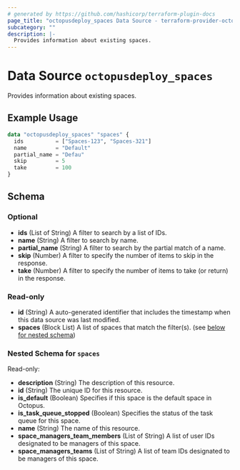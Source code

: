 ```yaml
---
# generated by https://github.com/hashicorp/terraform-plugin-docs
page_title: "octopusdeploy_spaces Data Source - terraform-provider-octopusdeploy"
subcategory: ""
description: |-
  Provides information about existing spaces.
---
```


# Data Source `octopusdeploy_spaces`

Provides information about existing spaces.

## Example Usage

```terraform
data "octopusdeploy_spaces" "spaces" {
  ids          = ["Spaces-123", "Spaces-321"]
  name         = "Default"
  partial_name = "Defau"
  skip         = 5
  take         = 100
}
```

<!-- schema generated by tfplugindocs -->
## Schema

### Optional

- **ids** (List of String) A filter to search by a list of IDs.
- **name** (String) A filter to search by name.
- **partial_name** (String) A filter to search by the partial match of a name.
- **skip** (Number) A filter to specify the number of items to skip in the response.
- **take** (Number) A filter to specify the number of items to take (or return) in the response.

### Read-only

- **id** (String) A auto-generated identifier that includes the timestamp when this data source was last modified.
- **spaces** (Block List) A list of spaces that match the filter(s). (see [below for nested schema](#nestedblock--spaces))

<a id="nestedblock--spaces"></a>
### Nested Schema for `spaces`

Read-only:

- **description** (String) The description of this resource.
- **id** (String) The unique ID for this resource.
- **is_default** (Boolean) Specifies if this space is the default space in Octopus.
- **is_task_queue_stopped** (Boolean) Specifies the status of the task queue for this space.
- **name** (String) The name of this resource.
- **space_managers_team_members** (List of String) A list of user IDs designated to be managers of this space.
- **space_managers_teams** (List of String) A list of team IDs designated to be managers of this space.



